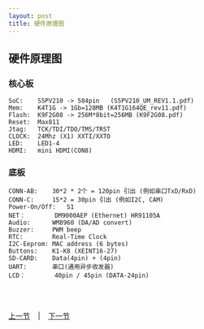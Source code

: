 ```yaml
---
layout: post
title: 硬件原理图
---
```


##  硬件原理图

### 核心板
	SoC: 	S5PV210 -> 584pin	(S5PV210_UM_REV1.1.pdf)
	Mem:	K4T1G -> 1Gb=128MB (K4T1G164QE_rev11.pdf)
	Flash: 	K9F2G08 -> 256M*8bit=256MB (K9F2G08.pdf)
	Reset:	Max811
	Jtag:	TCK/TDI/TDO/TMS/TRST
	CLOCK:	24Mhz (X1) XXTI/XXTO
	LED:	LED1-4
	HDMI:	mini HDMI(CON8)

### 底板
	CONN-AB:	30*2 * 2个 = 120pin 引出 (例如串口TxD/RxD)
	CONN-C:		15*2 = 30pin 引出 (例如I2C, CAM)
	Power-On/Off: 	S1
	NET：		DM9000AEP (Ethernet) HR91105A
	Audio:		WM8960 (DA/AD convert)
	Buzzer:		PWM beep
	RTC:		Real-Time Clock
	I2C-Eeprom:	MAC address (6 bytes)
	Buttons:	K1-K8 (XEINT16-27)
	SD-CARD:	Data(4pin) + (4pin)
	UART:		串口(通用异步收发器)
	LCD：		40pin / 45pin (DATA-24pin)
	
		

<br> <br> 
<div> <a href="chp2-1.html">上一节</a> &nbsp;&nbsp; | &nbsp;&nbsp; <a href="chp2-3.html">下一节</a> </div> <br> <br>